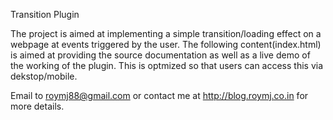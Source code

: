 Transition Plugin


The project is aimed at implementing a simple transition/loading effect on a webpage at events triggered by the user. The following content(index.html) is aimed at providing the source documentation as well as a live demo of the working of the plugin. This is optmized so that users can access this via dekstop/mobile. 
	
Email to roymj88@gmail.com or contact me at http://blog.roymj.co.in for more details.
